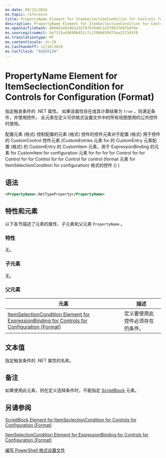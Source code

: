 ```yaml
---
ms.date: 09/13/2016
ms.topic: reference
title: PropertyName Element for ItemSeclectionCondition for Controls for Configuration (Format)
description: PropertyName Element for ItemSeclectionCondition for Controls for Configuration (Format)
ms.openlocfilehash: 860683eb54b2a3579767640c1d3f0937897b8f8e
ms.sourcegitcommit: ba7315a496986451cfc1296b659d73ea2373d3f0
ms.translationtype: MT
ms.contentlocale: zh-CN
ms.lasthandoff: 12/10/2020
ms.locfileid: "92655129"
---
```

# <a name="propertyname-element-for-itemseclectioncondition-for-controls-for-configuration-format"></a>PropertyName Element for ItemSeclectionCondition for Controls for Configuration (Format)

指定触发条件的 .NET 属性。 如果该属性存在或其计算结果为 `true` ，则满足条件，并使用控件。 此元素在定义可供格式设置文件中的所有视图使用的公共控件时使用。

配置元素 (格式) 控制配置的元素 (格式) 控件的控件元素对于配置 (格式) 用于控件的 CustomControl 控件元素 (CustomEntries 元素 for 的 CustomEntry 元素配置 (格式) 的 CustomEntry 的 CustomItem 元素，用于 ExpressionBinding 的元素 for CustomItem for configuration 元素 for for for for Control for for Control for for Control for for Control for control (format 元素 for ItemSelectionCondition for configuration) 格式的控件 ()  (

## <a name="syntax"></a>语法

```xml
<PropertyName>.NetTypeProperty</PropertyName>
```

## <a name="attributes-and-elements"></a>特性和元素

以下各节描述了元素的属性、子元素和父元素 `PropertyName` 。

### <a name="attributes"></a>特性

无。

### <a name="child-elements"></a>子元素

无。

### <a name="parent-elements"></a>父元素

|元素|描述|
|-------------|-----------------|
|[ItemSelectionCondition Element for ExpressionBinding for Controls for Configuration (Format)](./itemselectioncondition-element-for-expressionbinding-for-controls-for-configuration-format.md)|定义要使用此控件必须存在的条件。|

## <a name="text-value"></a>文本值

指定触发条件的 .NET 属性的名称。

## <a name="remarks"></a>备注

如果使用此元素，则在定义选择条件时，不能指定 [ScriptBlock](./scriptblock-element-for-itemseclectioncondition-for-controls-for-configuration-format.md) 元素。

## <a name="see-also"></a>另请参阅

[ScriptBlock Element for ItemSeclectionCondition for Controls for Configuration (Format)](./scriptblock-element-for-itemseclectioncondition-for-controls-for-configuration-format.md)

[ItemSelectionCondition Element for ExpressionBinding for Controls for Configuration (Format)](./itemselectioncondition-element-for-expressionbinding-for-controls-for-configuration-format.md)

[编写 PowerShell 格式设置文件](./writing-a-powershell-formatting-file.md)
